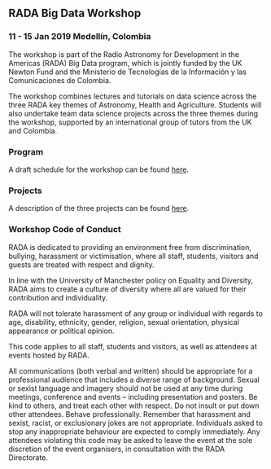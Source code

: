 ## RADA Big Data Workshop
### 11 - 15 Jan 2019 Medellín, Colombia 

The workshop is part of the Radio Astronomy for Development in the Americas (RADA) Big Data program, which is jointly funded by the UK Newton Fund and the Ministerio de Tecnologías de la Información y las Comunicaciones de Colombia.

The workshop combines lectures and tutorials on data science across the three RADA key themes of Astronomy, Health and Agriculture. Students will also undertake team data science projects across the three themes during the workshop, supported by an international group of tutors from the UK and Colombia.

### Program

A draft schedule for the workshop can be found [here](./Program.html).

### Projects

A description of the three projects can be found [here](www.as595.github.io/RADABigData/Projects).


### Workshop Code of Conduct

RADA is dedicated to providing an environment free from discrimination, bullying, harassment or victimisation, where all staff, students, visitors and guests are treated with respect and dignity.

In line with the University of Manchester policy on Equality and Diversity, RADA aims to create a culture of diversity where all are valued for their contribution and individuality.

RADA will not tolerate harassment of any group or individual with regards to age, disability, ethnicity, gender, religion, sexual orientation, physical appearance or political opinion.

This code applies to all staff, students and visitors, as well as attendees at events hosted by RADA.

All communications (both verbal and written) should be appropriate for a professional audience that includes a diverse range of background. Sexual or sexist language and imagery should not be used at any time during meetings, conference and events – including presentation and posters.
Be kind to others, and treat each other with respect. Do not insult or put down other attendees. Behave professionally. Remember that harassment and sexist, racist, or exclusionary jokes are not appropriate.
Individuals asked to stop any inappropriate behaviour are expected to comply immediately. Any attendees violating this code may be asked to leave the event at the sole discretion of the event organisers, in consultation with the RADA Directorate.
